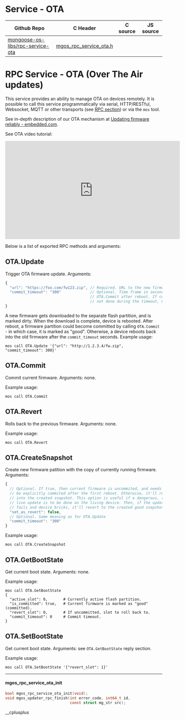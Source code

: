 # Service - OTA
| Github Repo | C Header | C source  | JS source |
| ----------- | -------- | --------  | ----------------- |
| [mongoose-os-libs/rpc-service-ota](https://github.com/mongoose-os-libs/rpc-service-ota) | [mgos_rpc_service_ota.h](https://github.com/mongoose-os-libs/rpc-service-ota/tree/master/include/mgos_rpc_service_ota.h) | &nbsp;  | &nbsp;         |

# RPC Service - OTA (Over The Air updates)

This service provides an ability to manage OTA on devices remotely.
It is possible to call this service programmatically via serial, HTTP/RESTful,
Websocket, MQTT or other transports
(see [RPC section](/docs/core_components/rpc.html)) or via the `mos` tool.

See in-depth description of our OTA mechanism at
[Updating firmware reliably - embedded.com](http://www.embedded.com/design/prototyping-and-development/4443082/Updating-firmware-reliably).

See OTA video tutorial:

<iframe width="560" src="https://www.youtube.com/embed/o05sBDfaFO8"
  height="315" align="center" frameborder="0" allowfullscreen></iframe>

Below is a list of exported RPC methods and arguments:

## OTA.Update
Trigger OTA firmware update. Arguments:
```javascript
{
  "url": "https://foo.com/fw123.zip", // Required. URL to the new firmware.
  "commit_timeout": "300"             // Optional. Time frame in seconds to do
                                      // OTA.Commit after reboot. If commit is
                                      // not done during the timeout, OTA rolls back.
}
```

A new firmware gets downloaded to the separate flash partition,
and is marked dirty. When the download is complete, device is rebooted.
After reboot, a firmware partition could become committed by calling
`OTA.Commit` - in which case, it is marked as "good". Otherwise, a device
reboots back into the old firmware after the `commit_timeout` seconds.
Example usage:

<pre class="command-line language-bash" data-user="chris" data-host="localhost" data-output="2-100"><code>mos call OTA.Update '{"url": "http://1.2.3.4/fw.zip", "commit_timeout": 300}'</code></pre>


## OTA.Commit
Commit current firmware. Arguments: none.

Example usage:

<pre class="command-line language-bash" data-user="chris" data-host="localhost" data-output="2-100"><code>mos call OTA.Commit</code></pre>


## OTA.Revert
Rolls back to the previous firmware. Arguments: none.

Example usage:
<pre class="command-line language-bash" data-user="chris" data-host="localhost" data-output="2-100"><code>mos call OTA.Revert</code></pre>


## OTA.CreateSnapshot
Create new firmware patition with the copy of currently running firmware. Arguments:
```javascript
{
  // Optional. If true, then current firmware is uncommited, and needs to
  // be explicitly commited after the first reboot. Otherwise, it'll reboot
  // into the created snapshot. This option is useful if a dangerous, risky
  // live update is to be done on the living device. Then, if the update
  // fails and device bricks, it'll revert to the created good snapshot.
  "set_as_revert": false,
  // Optional. Same meaning as for OTA.Update
  "commit_timeout": "300"
}
```

Example usage:
<pre class="command-line language-bash" data-user="chris" data-host="localhost" data-output="2-100"><code>mos call OTA.CreateSnapshot</code></pre>


## OTA.GetBootState
Get current boot state. Arguments: none.

Example usage:
<pre class="command-line language-bash" data-user="chris" data-host="localhost" data-output="2-100"><code>mos call OTA.GetBootState
{
  "active_slot": 0,       # Currently active flash partition.
  "is_committed": true,   # Current firmware is marked as "good" (committed).
  "revert_slot": 0,       # If uncommitted, slot to roll back to.
  "commit_timeout": 0     # Commit timeout.
}</code></pre>

## OTA.SetBootState
Get current boot state. Arguments: see `OTA.GetBootState` reply section.

Example usage:
<pre class="command-line language-bash" data-user="chris" data-host="localhost" data-output="2-100"><code>mos call OTA.SetBootState '{"revert_slot": 1}'</code></pre>


 ----- 
#### mgos_rpc_service_ota_init

```c
bool mgos_rpc_service_ota_init(void);
void mgos_updater_rpc_finish(int error_code, int64_t id,
                             const struct mg_str src);
```
 __cplusplus 
